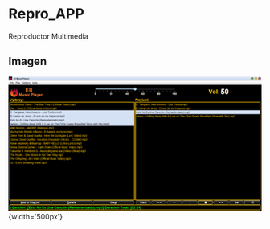 # Repro_APP
Reproductor Multimedia
## Imagen
![](https://github.com/giramos/Repro_APP/blob/main/Practica8Basic/src/img/repro.png){width='500px'}
